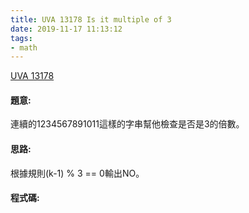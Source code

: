 ```yaml
---
title: UVA 13178 Is it multiple of 3
date: 2019-11-17 11:13:12
tags:
- math
---
```

[UVA 13178](https://onlinejudge.org/external/131/13178.pdf)
<!-- more -->

#### 題意:
連續的1234567891011這樣的字串幫他檢查是否是3的倍數。

#### 思路:
根據規則(k-1) % 3 == 0輸出NO。

#### 程式碼:
<script src="https://gist.github.com/Daviswww/9df8f124a87eff28e2500d52dd3a1a01.js"></script>